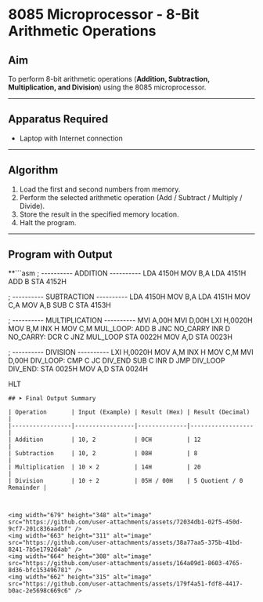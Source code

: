 # 8085 Microprocessor - 8-Bit Arithmetic Operations  

## Aim  
To perform 8-bit arithmetic operations (**Addition, Subtraction, Multiplication, and Division**) using the 8085 microprocessor.  

---

## Apparatus Required  
- Laptop with Internet connection  

---

## Algorithm  
1. Load the first and second numbers from memory.  
2. Perform the selected arithmetic operation (Add / Subtract / Multiply / Divide).  
3. Store the result in the specified memory location.  
4. Halt the program.  

---

## Program with Output  

**```asm
; ---------- ADDITION ----------
LDA 4150H
MOV B,A
LDA 4151H
ADD B
STA 4152H

; ---------- SUBTRACTION ----------
LDA 4150H
MOV B,A
LDA 4151H
MOV C,A
MOV A,B
SUB C
STA 4153H

; ---------- MULTIPLICATION ----------
MVI A,00H
MVI D,00H
LXI H,0020H
MOV B,M
INX H
MOV C,M
MUL_LOOP: ADD B
JNC NO_CARRY
INR D
NO_CARRY: DCR C
JNZ MUL_LOOP
STA 0022H
MOV A,D
STA 0023H

; ---------- DIVISION ----------
LXI H,0020H
MOV A,M
INX H
MOV C,M
MVI D,00H
DIV_LOOP: CMP C
JC DIV_END
SUB C
INR D
JMP DIV_LOOP
DIV_END: STA 0025H
MOV A,D
STA 0024H

HLT
```
## ➤ Final Output Summary  

| Operation       | Input (Example) | Result (Hex) | Result (Decimal) |
|-----------------|-----------------|--------------|------------------|
| Addition        | 10, 2           | 0CH          | 12               |
| Subtraction     | 10, 2           | 08H          | 8                |
| Multiplication  | 10 × 2          | 14H          | 20               |
| Division        | 10 ÷ 2          | 05H / 00H    | 5 Quotient / 0 Remainder |



<img width="679" height="348" alt="image" src="https://github.com/user-attachments/assets/72034db1-02f5-450d-9cf7-201c836aadbf" />
<img width="663" height="311" alt="image" src="https://github.com/user-attachments/assets/38a77aa5-375b-41bd-8241-7b5e1792d4ab" />
<img width="664" height="308" alt="image" src="https://github.com/user-attachments/assets/164a09d1-8603-4765-8d36-bfc153496781" />
<img width="662" height="315" alt="image" src="https://github.com/user-attachments/assets/179f4a51-fdf8-4417-b0ac-2e5698c669c6" />



